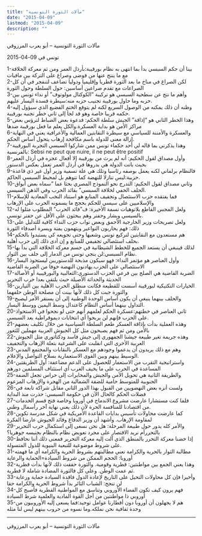 ```yaml
---
title: "مآلات الثورة التونسية"
date: "2015-04-09"
lastmod: "2015-04-09"
description: ""
---
```

مآلات الثورة التونسية – أبو يعرب المرزوقي

تونس في 09-04-2015



1-بينا أن حكم السبسي بدأ بما انتهى به نظام بورقيبة:بأرذل العمر ومن ثم معركة الخلافة مع ما ينتج عنها من فوضى وصراع على التركة بين مافيات  
2-لكن الصراع في مناخ ما بعد الثورة قطريا وإقليميا ودوليا تضاعف لتنفجر في آن كل الصراعات مع تقدم صراعين أساسين: حول السلطة وحول الثورة  
3-وأهم ما نتج عن سطحية السبسي هو تركيبة “الكوكتال مولوتوف” أو نداء تونس بين حزبه وما حاول بورقيبة تجنيب حزبه منه:سيطرة فسدة اليسار عليهم.  
4-وظنه أن ذلك يمكنه من الوصول السريع لكنه لم يتوقع الختم الفضيع الذي سيؤول إليه حكمه قريبا خاصة وهو قد لجأ إلى ثاني خطر تجنبه بورقيبة.  
5-وهذا الخطر الثاني هو “إذاقة” الجيش سلطة الحكم: فدعوة بعض الضباط لترؤس بعض مراكز الأمن هو بداية العسكرة.والكل يعلم ما فعل بورقيبة ضدها  
6-والعسكرة والأمننة للسياسي مع سيطرة النقابتين العمالية والأعرافية يعني في النهاية إزالة معنى للدولة باسم مكافحة إرهاب يتحول أساس الحكم.  
7-وهذا يذكرني بما قاله لي أحد حكماء تونس ممن شاركوا السبسي التجربة البورقيبة بالفرنسية: Sebsi ne peut que nuire, il ne peut être positif  
8-وأول مصداق لقول الحكيم: أنه لم يرث من بورقيبة إلا أفعال عجزه في أرذل العمر بحيث باتت الدولة هي بدروها في أرذل العمر تعمل بعكس الدستور  
9-فالنظام برلماني لكنه يعمل بوصفه رئاسيا وتلك هي علة تسمية وزير أول غير ذي قاعدة حزبية:ليس تنازلا للنهضة كما تتوهم بل لمحيط السبسي الحاكم.  
10-وثاني مصداق لقول الحكيم: التدرج نحو النموذج المصري بحثا عما “سماه بعض أبواق الحلف الخفي لخلافة السبسي” بقائد الحرب وفي الذهن السيسي.  
11-فما يفتقده حزب الاستئصال وتجفيف المنابع هو استناد النخب المعادية للإسلام والإسلاميين على سيسي للحكم بحجج ما يسمونه الحرب على الإرهاب  
12-ولعل المجس القاطع بلاتوهيات نسمة الأخيرة: ف”قائد الحرب” المطلوب مثلوا له بالسيسي وبشار وحفتر وهم يبحثون على الأقل عن حفتر تونسي.  
13-ولعل تصريحات وزير الخارجية الأحمق وبعض نواب حزب النداء كافية للتدليل على ذلك: فهم يحاربون النواعير ويتهمون يمنة ويسرة أصدقاء الثورة  
14-هم مستعدون مع النقابتين لتركيع تونس وشعبها وحتى تجويعه كي يستبدوا بالحكم بحلف استئصالي تجفيفي للمنابع و إن أدى ذلك إلى حرب أهلية.  
15-لذلك فينبغي أن يستعد الجميع للخطط الشيطانية في حسم معركة الخلافة التي بدأ بها نظام السبسي:لن ينجي تونس من الدمار إلى حلف بين الثوار.  
16-وأول العناصر هو مؤتمر النداء: فهو سيكون مذبحة للدستوريين ليستحوذ اليسار الاستئصالي على الحزب.يهادنون النهضة خوفا من الضربة القاضية  
17-الضربة القاضية هي الصلح بين فرعي الحزب الدستوري:الثعالبية والبورقيبية أو الأصالة الحديثة والحداثة الأصيلة حيث يلتقي بعدا حرب التحرير  
18-الخيارات التكتيكية لبورقيبة أسست للقطيعة فكانت منطلق الحرب الأهلية بين التيارين والثورة جبت كل ذلك لأنها بينت أن مصلحة الوطن حلفهما  
19-والحلف بينهما ينبغي أن يكون أساس الوحدة الوطنية إلى أن يستقر الأمر ليصبح التداول بينهما أساس النظام كاعتدال وسط اليمين ووسط اليسار.  
20-ثاني العناصر في خطتهم:عسكرة الحكم لعلمهم أنهم حتى لو نجحوا في الاستحواذ على الحزب فإنهم لن يربحوا أي انتخابات ديموقراطية بعد السبسي.  
21-وهذه العملية بدأت بإذاقة العسكر طعم السلطة السياسية من خلال تكليف بعضهم بالأمن ومن ثم فهم يصبحون مثل كل الجيوش العربية مهملين للثغور  
22-وهذه جريمة تغير طبيعة جيشنا الجمهوري إلى جيش فاسد ودكتاتوري مثل الجيوش العربية الأخرى التي انقلبت على الشرعية بتعلة الإرهاب والتجفيف  
23-وهم مع ذلك يريدون أن يدعموا وجودهم مع العسكر بالنقابات والمجتمع المدني الوسيط بينهم وبين القوى الاستعمارية بسلاح التواصل والإعلام.  
24-واستراتيجية التقرب من الاستعمار للحصول على الدعم مضاعفة: أول الطريقتين المساعدة في الحرب على ما يخيف الغرب أي استئناف المسلمين دورهم  
25-والطريقة الثانية هي تحويل الأمن والجيش والمخابرات إلى حراس تجعل الضفة الجنوبية للمتوسط حامية للضفة الشمالية من الهجرة والإرهاب المزعوم  
26-ولست أنزه بعض النهضويين من القبول بهذا الدور الثاني مقابل شراكة تابعة في فضلات الحكم كالحال الآن في حكومة السبسي: حذرت منذ البداية  
27-فلما كنت مستشارا عارضت مشروع الاندماج في أوروبا وخاصة فتح قسم الخدمات من اقتصادنا للمنافسة الحرة لأن ذلك يعني نهاية آخر رأسمال وطني.  
28-كما عارضت محاولات تأسيس بدايات القاعدة الأمريكية في شكل مدرسة تكوين لمقاومة الإرهاب. وأشهد أن وزير الدفاع وقائد الجيوش عارضا الفكرة  
29-والأمر كله يدور حول طبيعة المرحلة: هل نحن نسعى إلى استكمال حرب التحرير بالتحررأم نريد الاقتصار على مجرد تعويض نظام بالنظام بجنيسه جوهريا؟  
30-إذا خضنا معركة التحرر بالمنطق الذي آلت إليه معركة التحرير فمعنى ذلك أننا نحافظ على شروط موضوعية للتبعية البنيوية للدول المتسولة.  
31-مطالبة الثوار بالحرية والكرامة تعني مطالبتهم بشروط الحرية والكرامة أي ما فهمته أوروبا: الحجم الممكن من شروط السيادة=الحماية والرعاية  
32-وهذا يعني الجمع بين مواطنتين: قطرية وقومية. والثورة حققت ذلك لأنها بدأت قطرية ثم عمت الوطن. وعلى كل فالثورة المضادة شاملة لا قطرية.  
33-وأخيرا فإن كل محاولات التحيل على التاريخ لإعادة الدول فاقدة السيادة حماية ورعاية لن تنجح: الشباب الثائر بدأ شروط الحرية والكرامة حقا  
34-فهم يرون كيف تكون الفضاء الأوروبي وتناسق مع المواطنية القطرية فأصبح كل أوروبي ذا مواطنتين من أجل القوة المادية والعلمية شرط السيادة  
35-هم لا يجهلون أن أوروبا دون أقطارنا عوامل توحيد:فما يسعى إليه الأوروبيون من وحدة ثقافية نحن نملكه.وما نسوه من حروب بينهم ليس لنا مثله

---

مآلات الثورة التونسية – أبو يعرب المرزوقي

###